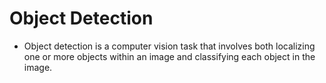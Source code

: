 # Object Detection 
- Object detection is a computer vision task that involves both localizing one or more objects within an image and classifying each object in the image.